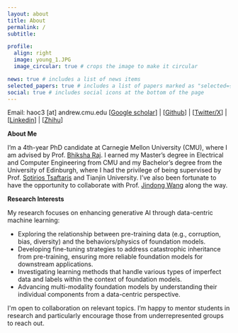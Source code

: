 ```yaml
---
layout: about
title: About
permalink: /
subtitle: 

profile:
  align: right
  image: young_1.JPG
  image_circular: true # crops the image to make it circular

news: true # includes a list of news items
selected_papers: true # includes a list of papers marked as "selected={true}"
social: true # includes social icons at the bottom of the page
---
```

Email: haoc3 [at] andrew.cmu.edu
[[Google scholar](https://scholar.google.com/citations?user=tktqkhwAAAAJ&hl=en&authuser=1)] | [[Github](https://github.com/Hhhhhhao)] | [[Twitter/X](https://x.com/Hhhhao97)] | [[Linkedin](https://www.linkedin.com/in/haochen97/)] | [[Zhihu](https://www.zhihu.com/people/la-la-la-la-la-la-la-44-92)]


**About Me**

I’m a 4th-year PhD candidate at Carnegie Mellon University (CMU), where I am advised by Prof. [Bhiksha Raj](https://cmu-mlsp.github.io/team/bhiksha_raj). I earned my Master’s degree in Electrical and Computer Engineering from CMU and my Bachelor’s degree from the University of Edinburgh, where I had the privilege of being supervised by Prof. [Sotirios Tsaftaris](https://vios.science/team/tsaftaris) and Tianjin University. I’ve also been fortunate to have the opportunity to collaborate with Prof. [Jindong Wang](https://jd92.wang/) along the way.

**Research Interests**

My research focuses on enhancing generative AI through data-centric machine learning:

* Exploring the relationship between pre-training data (e.g., corruption, bias, diversity) and the behaviors/physics of foundation models.
* Developing fine-tuning strategies to address catastrophic inheritance from pre-training, ensuring more reliable foundation models for downstream applications.
* Investigating learning methods that handle various types of imperfect data and labels within the context of foundation models.
* Advancing multi-modality foundation models by understanding their individual components from a data-centric perspective.

I'm open to collaboration on relevant topics. I’m happy to mentor students in research and particularly encourage those from underrepresented groups to reach out.
